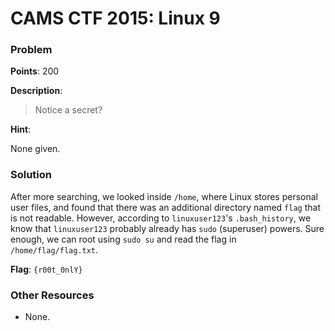 # CAMS CTF 2015: Linux 9

### Problem

**Points**: 200

**Description**: 

> Notice a secret?

**Hint**: 

None given.

### Solution

After more searching, we looked inside `/home`, where Linux stores personal user files, and found that there was an additional directory named `flag` that is not readable. However, according to `linuxuser123`'s `.bash_history`, we know that `linuxuser123` probably already has `sudo` (superuser) powers. Sure enough, we can root using `sudo su` and read the flag in `/home/flag/flag.txt`.

**Flag**: `{r00t_0nlY}`

### Other Resources

* None.
